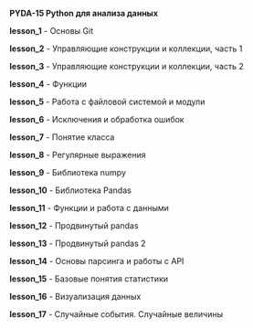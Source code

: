 <b>PYDA-15 Python для анализа данных</b>
<p><b>lesson_1</b> - Основы Git</p>
<p><b>lesson_2</b> - Управляющие конструкции и коллекции, часть 1</p>
<p><b>lesson_3</b> - Управляющие конструкции и коллекции, часть 2</p>
<p><b>lesson_4</b> - Функции</p>
<p><b>lesson_5</b> - Работа с файловой системой и модули</p>
<p><b>lesson_6</b> - Исключения и обработка ошибок</p>
<p><b>lesson_7</b> - Понятие класса</p>
<p><b>lesson_8</b> - Регулярные выражения</p>
<p><b>lesson_9</b> - Библиотека numpy</p>
<p><b>lesson_10</b> - Библиотека Pandas</p>
<p><b>lesson_11</b> - Функции и работа с данными</p>
<p><b>lesson_12</b> - Продвинутый pandas</p>
<p><b>lesson_13</b> - Продвинутый pandas 2</p>
<p><b>lesson_14</b> - Основы парсинга и работы с API</p>
<p><b>lesson_15</b> - Базовые понятия статистики</p>
<p><b>lesson_16</b> - Визуализация данных</p>
<p><b>lesson_17</b> - Случайные события. Случайные величины</p>
